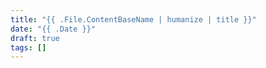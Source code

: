 ```yaml
---
title: "{{ .File.ContentBaseName | humanize | title }}"
date: "{{ .Date }}"
draft: true
tags: []
---
```

